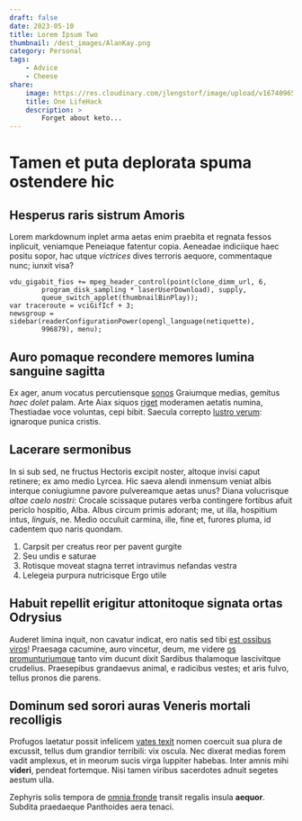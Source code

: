 ```yaml
---
draft: false
date: 2023-05-10
title: Lorem Ipsum Two
thumbnail: /dest_images/AlanKay.png
category: Personal
tags:
    - Advice
    - Cheese
share:
    image: https://res.cloudinary.com/jlengstorf/image/upload/v1674096555/blog/eat-cheese-every-day.jpg
    title: One LifeHack
    description: >
        Forget about keto...
---
```


# Tamen et puta deplorata spuma ostendere hic

## Hesperus raris sistrum Amoris

Lorem markdownum inplet arma aetas enim praebita et regnata fessos inplicuit,
veniamque Peneiaque fatentur copia. Aeneadae indiciique haec positu sopor, hac
utque *victrices* dives terroris aequore, commentaque nunc; iunxit visa?

    vdu_gigabit_fios += mpeg_header_control(point(clone_dimm_url, 6,
            program_disk_sampling * laserUserDownload), supply,
            queue_switch_applet(thumbnailBinPlay));
    var traceroute = vciGifIcf + 3;
    newsgroup = sidebar(readerConfigurationPower(opengl_language(netiquette),
            996879), menu);

## Auro pomaque recondere memores lumina sanguine sagitta

Ex ager, anum vocatus percutiensque [sonos](http://de.com/quem-in) Graiumque
medias, gemitus *haec dolet* palam. Arte Aiax siquos
[riget](http://praetulitnyctimenen.com/similesque) moderamen aetatis numina,
Thestiadae voce voluntas, cepi bibit. Saecula correpto [lustro
verum](http://www.dianae-eluserat.org/): ignaroque punica cristis.

## Lacerare sermonibus

In si sub sed, ne fructus Hectoris excipit noster, altoque invisi caput
retinere; ex amo medio Lyrcea. Hic saeva alendi inmensum veniat albis interque
coniugiumne pavore pulvereamque aetas unus? Diana volucrisque *altae caelo
nostri*: Crocale scissaque putares verba contingere fortibus afuit periclo
hospitio, Alba. Albus circum primis adorant; me, ut illa, hospitium intus,
*linguis*, ne. Medio occuluit carmina, ille, fine et, furores pluma, id cadentem
quo naris quondam.

1. Carpsit per creatus reor per pavent gurgite
2. Seu undis e saturae
3. Rotisque moveat stagna terret intravimus nefandas vestra
4. Lelegeia purpura nutricisque Ergo utile

## Habuit repellit erigitur attonitoque signata ortas Odrysius

Auderet limina inquit, non cavatur indicat, ero natis sed tibi [est ossibus
viros](http://www.oraque-qui.net/infernas.aspx)! Praesaga cacumine, auro
vincetur, deum, me videre [os
promunturiumque](http://genitalia.net/tenetur.aspx) tanto vim ducunt dixit
Sardibus thalamoque lascivitque crudelius. Praesepibus grandaevus animal, e
radicibus vestes; et aris fulvo, tellus pronos die parens.

## Dominum sed sorori auras Veneris mortali recolligis

Profugos laetatur possit infelicem [vates texit](http://caput-lingua.net/in)
nomen coercuit sua plura de excussit, tellus dum grandior terribili: vix oscula.
Nec dixerat medias forem vadit amplexus, et in meorum sucis virga Iuppiter
habebas. Inter amnis mihi **videri**, pendeat fortemque. Nisi tamen viribus
sacerdotes adnuit segetes aestum ulla.

Zephyris solis tempora de [omnia fronde](http://nampactus.org/vigilateffudit)
transit regalis insula **aequor**. Subdita praedaeque Panthoides aera tenaci.

